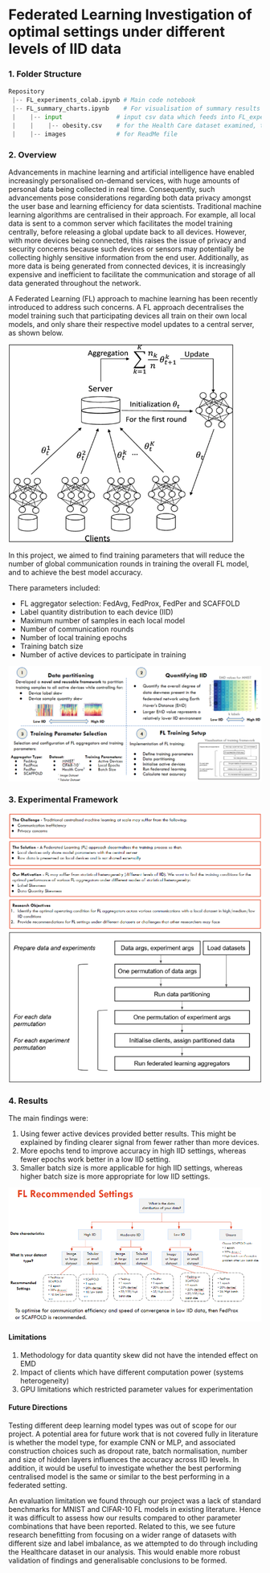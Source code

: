 # Federated Learning Investigation of optimal settings under different levels of IID data

### 1. Folder Structure

```python
Repository
 |-- FL_experiments_colab.ipynb	# Main code notebook
 |-- FL_summary_charts.ipynb	# For visualisation of summary results
 |    |-- input               # input csv data which feeds into FL_experiments_colab.ipynb
 |    |    |-- obesity.csv    # for the Health Care dataset examined, the other 2 datasets are loaded from packages
 |    |-- images              # for ReadMe file             
```

### 2. Overview

Advancements in machine learning and artificial intelligence have enabled increasingly personalised on-demand services, with huge amounts of personal data being collected in real time.
Consequently, such advancements pose considerations regarding both data privacy amongst the user base and learning efficiency for data scientists. Traditional machine learning algorithms are centralised in their approach. For example, all local data is sent to a common server which facilitates the model training centrally, before releasing a global update back to all devices. However, with more devices being connected, this raises the issue of privacy and security concerns because such devices or sensors may potentially be collecting highly sensitive information from the end user. Additionally, as more data is being generated from connected devices, it is increasingly expensive and inefficient to facilitate the communication and storage of all data generated throughout the network. 

A Federated Learning (FL) approach to machine learning has been recently introduced to address such concerns. A FL approach decentralises the model training such that participating devices all train on their own local models, and only share their respective model updates to a central server, as shown below.

![result5](/images/result-5.png)

In this project, we aimed to find training parameters that will reduce the number of global communication rounds in training the overall FL model, and to achieve the best model accuracy.

There parameters included:
- FL aggregator selection: FedAvg, FedProx, FedPer and SCAFFOLD
- Label quantity distribution to each device (IID)
- Maximum number of samples in each local model
- Number of communication rounds
- Number of local training epochs
- Training batch size
- Number of active devices to participate in training

![result4](/images/result-4.png)

### 3. Experimental Framework

![result3](/images/result-3.png)
![result2](/images/result-2.png)

### 4. Results

The main findings were:
1. Using fewer active devices provided better results. This might be explained by finding clearer signal from fewer rather than more devices.
2. More epochs tend to improve accuracy in high IID settings, whereas fewer epochs work better in a low IID setting.
3. Smaller batch size is more applicable for high IID settings, whereas higher batch size is more appropriate for low IID settings.

![result1](/images/result-1.png)

#### Limitations

1. Methodology for data quantity skew did not have the intended effect on EMD
2. Impact of clients which have different computation power (systems heterogeneity)
3. GPU limitations which restricted parameter values for experimentation

#### Future Directions

Testing different deep learning model types was out of scope for our project. A potential area for future work that is not covered fully in literature is whether the model type, for example CNN or MLP, and associated construction choices such as dropout rate, batch normalisation, number and size of hidden layers influences the accuracy across IID levels. In addition, it would be useful to investigate whether the best performing centralised model is the same or similar to the best performing in a federated setting.

An evaluation limitation we found through our project was a lack of standard benchmarks for MNIST and CIFAR-10 FL models in existing literature. Hence it was difficult to assess how our results compared to other parameter combinations that have been reported. Related to this, we see future research benefitting from focusing on a wider range of datasets with different size and label imbalance, as we attempted to do through including the Healthcare dataset in our analysis. This would enable more robust validation of findings and generalisable conclusions to be formed.
